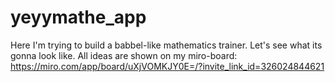 # yeyymathe_app
Here I'm trying to build a babbel-like mathematics trainer. Let's see what its gonna look like. All ideas are shown on my miro-board:  https://miro.com/app/board/uXjVOMKJY0E=/?invite_link_id=326024844621
